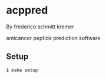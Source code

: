 # acppred

By frederico schmitt kremer

anticancer peptide prediction software

## Setup

```
$ make setup
```
